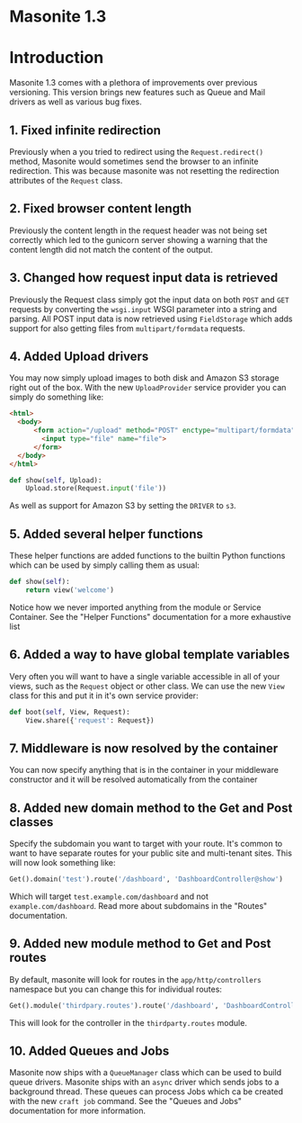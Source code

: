 # Masonite 1.3

# Introduction

Masonite 1.3 comes with a plethora of improvements over previous versioning. This version brings new features such as Queue and Mail drivers as well as various bug fixes.

## 1. Fixed infinite redirection

Previously when a you tried to redirect using the `Request.redirect()` method, Masonite would sometimes send the browser to an infinite redirection. This was because masonite was not resetting the redirection attributes of the `Request` class.

## 2. Fixed browser content length 

Previously the content length in the request header was not being set correctly which led to the gunicorn server showing a warning that the content length did not match the content of the output.

## 3. Changed how request input data is retrieved

Previously the Request class simply got the input data on both `POST` and `GET` requests by converting the `wsgi.input` WSGI parameter into a string and parsing. All POST input data is now retrieved using `FieldStorage` which adds support for also getting files from `multipart/formdata` requests.

## 4. Added Upload drivers

You may now simply upload images to both disk and Amazon S3 storage right out of the box. With the new `UploadProvider` service provider you can simply do something like:

```html
<html>
  <body>
      <form action="/upload" method="POST" enctype="multipart/formdata">
        <input type="file" name="file">
      </form>
  </body>
</html>
```

```python
def show(self, Upload):
    Upload.store(Request.input('file'))
```

As well as support for Amazon S3 by setting the `DRIVER` to `s3`.

## 5. Added several helper functions

These helper functions are added functions to the builtin Python functions which can be used by simply calling them as usual:

```python
def show(self):
    return view('welcome')
```

Notice how we never imported anything from the module or Service Container. See the "Helper Functions" documentation for a more exhaustive list

## 6. Added a way to have global template variables

Very often you will want to have a single variable accessible in all of your views, such as the `Request` object or other class. We can use the new `View` class for this and put it in it's own service provider:

```python
def boot(self, View, Request):
    View.share({'request': Request})
```

## 7. Middleware is now resolved by the container

You can now specify anything that is in the container in your middleware constructor and it will be resolved automatically from the container

## 8. Added new domain method to the Get and Post classes

Specify the subdomain you want to target with your route. It's common to want to have separate routes for your public site and multi-tenant sites. This will now look something like:

```python
Get().domain('test').route('/dashboard', 'DashboardController@show')
```

Which will target `test.example.com/dashboard` and not `example.com/dashboard`. Read more about subdomains in the "Routes" documentation.

 ## 9. Added new module method to Get and Post routes
 
  By default, masonite will look for routes in the `app/http/controllers` namespace but you can change this for individual routes:
  
```python
Get().module('thirdpary.routes').route('/dashboard', 'DashboardController@show')
```

This will look for the controller in the `thirdparty.routes` module.

## 10. Added Queues and Jobs

Masonite now ships with a `QueueManager` class which can be used to build queue drivers. Masonite ships with an `async` driver which sends jobs to a background thread. These queues can process Jobs which ca be created with the new `craft job` command. See the "Queues and Jobs" documentation for more information.
 
